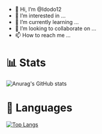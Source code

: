 - 👋 Hi, I’m @Idodo12
- 👀 I’m interested in ...
- 🌱 I’m currently learning ...
- 💞️ I’m looking to collaborate on ...
- 📫 How to reach me ...

# 📊 Stats 
![Anurag's GitHub stats](https://github-readme-stats.vercel.app/api?username=Idodo12&show_icons=true&theme=radical)

# 📝 Languages
[![Top Langs](https://github-readme-stats.vercel.app/api/top-langs/?username=Idodo12&layout=donut&theme=radical)](https://github.com/anuraghazra/github-readme-stats)
<!---
Idodo12/Idodo12 is a ✨ special ✨ repository because its `README.md` (this file) appears on your GitHub profile.
You can click the Preview link to take a look at your changes.
--->

